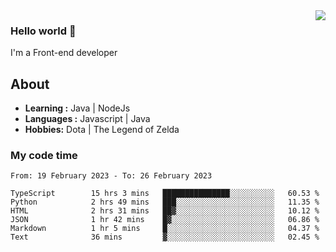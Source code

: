 <img align='right' src="https://github-readme-stats.vercel.app/api?username=jumodada&show_icons=true&theme=vue">

### Hello world 👋

I'm a Front-end developer 
    
## About
-  **Learning :** Java | NodeJs
-  **Languages :** Javascript | Java
-  **Hobbies:** Dota | The Legend of Zelda

### My code time

<!--START_SECTION:waka-->

```text
From: 19 February 2023 - To: 26 February 2023

TypeScript        15 hrs 3 mins   ███████████████░░░░░░░░░░   60.53 %
Python            2 hrs 49 mins   ███░░░░░░░░░░░░░░░░░░░░░░   11.35 %
HTML              2 hrs 31 mins   ██▓░░░░░░░░░░░░░░░░░░░░░░   10.12 %
JSON              1 hr 42 mins    █▓░░░░░░░░░░░░░░░░░░░░░░░   06.86 %
Markdown          1 hr 5 mins     █░░░░░░░░░░░░░░░░░░░░░░░░   04.37 %
Text              36 mins         ▓░░░░░░░░░░░░░░░░░░░░░░░░   02.45 %
```

<!--END_SECTION:waka-->
